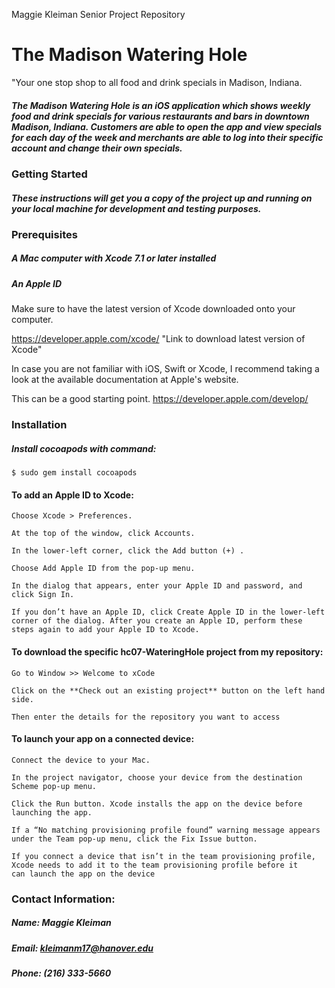 Maggie Kleiman Senior Project Repository

# The Madison Watering Hole
"Your one stop shop to all food and drink specials in Madison, Indiana. 

##### The Madison Watering Hole is an iOS application which shows weekly food and drink specials for various restaurants and bars in downtown Madison, Indiana. Customers are able to open the app and view specials for each day of the week and merchants are able to log into their specific account and change their own specials. 


### Getting Started
##### These instructions will get you a copy of the project up and running on your local machine for development and testing purposes.

### Prerequisites

##### A Mac computer with Xcode 7.1 or later installed
    
##### An Apple ID
    
Make sure to have the latest version of Xcode downloaded onto your computer.
    
https://developer.apple.com/xcode/ "Link to download latest version of Xcode"
    
In case you are not familiar with iOS, Swift or Xcode, I recommend taking a look at the available documentation at Apple's website. 
    
This can be a good starting point. https://developer.apple.com/develop/

### Installation
##### Install cocoapods with command: 
    $ sudo gem install cocoapods
    
#### To add an Apple ID to Xcode:

    Choose Xcode > Preferences.

    At the top of the window, click Accounts.

    In the lower-left corner, click the Add button (+) .

    Choose Add Apple ID from the pop-up menu.
    
    In the dialog that appears, enter your Apple ID and password, and click Sign In.
    
    If you don’t have an Apple ID, click Create Apple ID in the lower-left corner of the dialog. After you create an Apple ID, perform these steps again to add your Apple ID to Xcode.

#### To download the specific hc07-WateringHole project from my repository:

    Go to Window >> Welcome to xCode
    
    Click on the **Check out an existing project** button on the left hand side.
    
    Then enter the details for the repository you want to access
    
#### To launch your app on a connected device:

    Connect the device to your Mac.

    In the project navigator, choose your device from the destination Scheme pop-up menu.
    
    Click the Run button. Xcode installs the app on the device before launching the app.
    
    If a “No matching provisioning profile found” warning message appears under the Team pop-up menu, click the Fix Issue button.

    If you connect a device that isn’t in the team provisioning profile, Xcode needs to add it to the team provisioning profile before it               
    can launch the app on the device


### Contact Information:
##### Name: Maggie Kleiman 
##### Email: kleimanm17@hanover.edu
##### Phone: (216) 333-5660 
   


